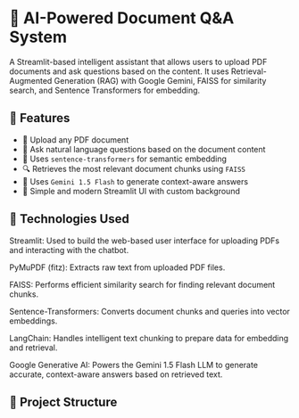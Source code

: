 # 🤖 AI-Powered Document Q&A System

A Streamlit-based intelligent assistant that allows users to upload PDF documents and ask questions based on the content. It uses Retrieval-Augmented Generation (RAG) with Google Gemini, FAISS for similarity search, and Sentence Transformers for embedding.

## 📌 Features

- 📎 Upload any PDF document
- 🤖 Ask natural language questions based on the document content
- 🧠 Uses `sentence-transformers` for semantic embedding
- 🔍 Retrieves the most relevant document chunks using `FAISS`
- 💬 Uses `Gemini 1.5 Flash` to generate context-aware answers
- 🎨 Simple and modern Streamlit UI with custom background


## 🧠 Technologies Used
Streamlit: Used to build the web-based user interface for uploading PDFs and interacting with the chatbot.

PyMuPDF (fitz): Extracts raw text from uploaded PDF files.

FAISS: Performs efficient similarity search for finding relevant document chunks.

Sentence-Transformers: Converts document chunks and queries into vector embeddings.

LangChain: Handles intelligent text chunking to prepare data for embedding and retrieval.

Google Generative AI: Powers the Gemini 1.5 Flash LLM to generate accurate, context-aware answers based on retrieved text.


## 📁 Project Structure

